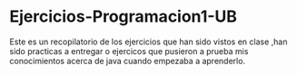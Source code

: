 # Ejercicios-Programacion1-UB

Este es un recopilatorio de los ejercicios que han sido vistos en clase ,han sido practicas a entregar o ejercicos que pusieron a prueba mis conocimientos acerca de java cuando empezaba a aprenderlo.
